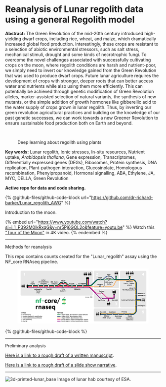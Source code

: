 # Reanalysis of Lunar regolith data using a general Regolith model

**Abstract:** The Green Revolution of the mid-20th century introduced high-yielding dwarf crops, including rice, wheat, and maize, which dramatically increased global food production. Interestingly, these crops are resistant to a selection of abiotic environmental stressors, such as salt stress, mechanical stimuli, drought and some kinds of necrotrophic fungi. To overcome the novel challenges associated with successfully cultivating crops on the moon, where regolith conditions are harsh and nutrient-poor, we simply need to invert our knowledge gained from the Green Revolution that was used to produce dwarf crops. Future lunar agriculture requires the development of crops with stronger, deeper roots that can better access water and nutrients while also using them more efficiently. This can potentially be achieved through genetic modification of Green Revolution alleles, marker-assisted selection of natural variants, the synthesis of new mutants, or the simple addition of growth hormones like gibberellic acid to the water supply of crops grown in lunar regolith. Thus, by inverting our green revolution agricultural practices and building on the knowledge of our past genetic successes, we can work towards a new Greener Revolution to ensure sustainable food production both on Earth and beyond.

<figure><img src="https://github.com/dr-richard-barker/Lunar_regolith_deeplearning/assets/8679982/3f17413c-2c34-408a-803a-024d78bb2d02" alt=""><figcaption><p>Deep learning about regolith using plants</p></figcaption></figure>

**Key words:** Lunar regolith, Ionic stresses, In-situ resources, Nutrient uptake, _Arabidopsis thaliana_, Gene expression, Transcriptomes, Differentially expressed genes (DEGs), Ribosomes, Protein synthesis, DNA replication, Plant-pathogen interaction, Glucosinolate, Homologous recombination, Phenylpropanoid, Hormonal signalling, ABA, Ethylene, JA, MYC, DELLA, Green Revolution

**Active repo for data and code sharing.**

{% @github-files/github-code-block url="https://github.com/dr-richard-barker/Lunar_regolith_AWG" %}

Introduction to the moon.

{% embed url="https://www.youtube.com/watch?si=i_1_P392M0lkRxqG&v=nr5Pj6GQL2o&feature=youtu.be" %}
Watch this ["Tour of the Moon"](https://youtu.be/nr5Pj6GQL2o?si=i\_1\_P392M0lkRxqG) in 4K video.
{% endembed %}

***

Methods for reanalysis

This repo contains counts created for the "Lunar\_regolith" assay using the NF\_core RNAseq pipeline.

<figure><img src=".gitbook/assets/image (1) (1) (1) (1).png" alt=""><figcaption></figcaption></figure>

{% @github-files/github-code-block %}

***

Preliminary analysis

[Here is a link to a rough draft of a written manuscript](https://docs.google.com/document/d/1-np5DNb4gzrFckPqts1aCl-zTZpZt98fSMhH4DehIKQ/edit?usp=sharing).

[Here is a link to a rough draft of a slide show narrative](https://docs.google.com/presentation/d/1a\_\_b4exPY8by33kcYLlLfEo\_rVxcj7CM7w\_\_xbTRThE/edit?usp=sharing).



***



![3d-printed-lunar\_base Image of lunar hab courtesy of ESA.](https://github.com/dr-richard-barker/Lunar\_regolith\_deeplearning/assets/8679982/8ef677e4-5b39-46b2-9467-eaabcd633e7b)

